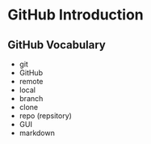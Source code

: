 # GitHub Introduction

## GitHub Vocabulary
- git
- GitHub
- remote
- local
- branch
- clone
- repo (repsitory)
- GUI
- markdown
